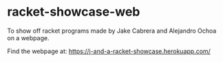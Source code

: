 # racket-showcase-web
To show off racket programs made by Jake Cabrera and Alejandro Ochoa on a webpage.

Find the webpage at:
https://j-and-a-racket-showcase.herokuapp.com/
